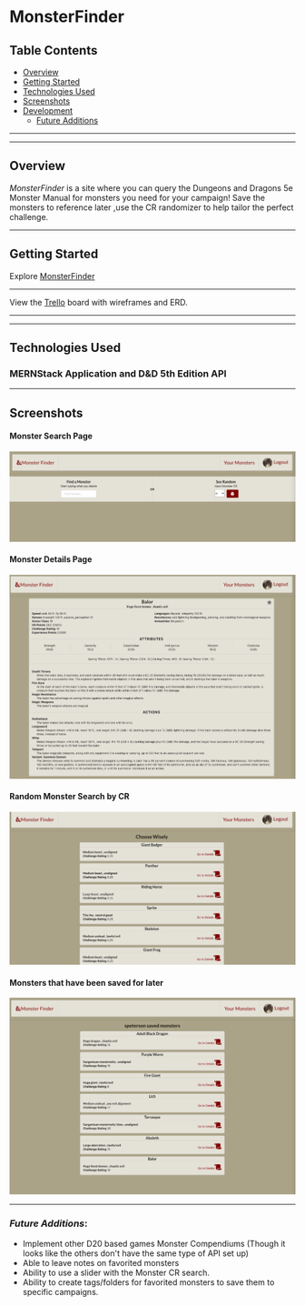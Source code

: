 # MonsterFinder

## Table Contents

- [Overview](#overview)
- [Getting Started](#getting-started)
- [Technologies Used](#technologies-used)
- [Screenshots](#screenshots)
- [Development](#development)
  - [Future Additions](#future-additions)

---

---

## Overview

 _MonsterFinder_ is a site where you can query the Dungeons and Dragons 5e Monster Manual for monsters you need for your campaign! Save the monsters to reference later ,use the CR randomizer to help tailor the perfect challenge.

---

## Getting Started

Explore
[MonsterFinder](https://monsterfinder.herokuapp.com/)

---

View the
[Trello](https://trello.com/b/CIxF7p6H/monsterfinder) board with wireframes and ERD.

---

---

## Technologies Used

### MERNStack Application and D&D 5th Edition API

---

## Screenshots

#### Monster Search Page
![Displays index](./public/images/mainpage.png)

#### Monster Details Page

![Displays index](./public/images/details.png)

#### Random Monster Search by CR

![signup Page](./public/images/random.png)

#### Monsters that have been saved for later

![Displays](./public/images/savedmonsters.png)

---


### _Future Additions_:

- Implement other D20 based games Monster Compendiums (Though it looks like the others don't have the same type of API set up)
- Able to leave notes on favorited monsters
- Ability to use a slider with the Monster CR search.
- Ability to create tags/folders for favorited monsters to save them to specific campaigns.
